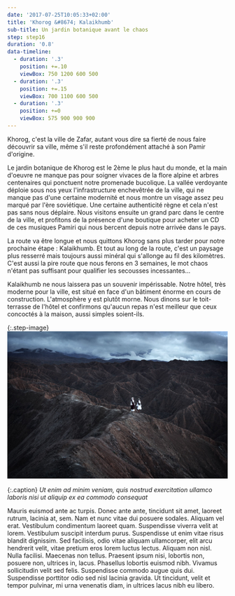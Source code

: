 ```yaml
---
date: '2017-07-25T10:05:33+02:00'
title: 'Khorog &#8674; Kalaikhumb'
sub-title: Un jardin botanique avant le chaos
step: step16
duration: '0.8'
data-timeline:
  - duration: '.3'
    position: +=.10
    viewBox: 750 1200 600 500
  - duration: '.3'
    position: +=.15
    viewBox: 700 1100 600 500
  - duration: '.3'
    position: +=0
    viewBox: 575 900 900 900
---
```

Khorog, c'est la ville de Zafar, autant vous dire sa fierté de nous faire découvrir sa ville, même s'il reste profondément attaché à son Pamir d'origine.

Le jardin botanique de Khorog est le 2ème le plus haut du monde, et la main d'oeuvre ne manque pas pour soigner vivaces de la flore alpine et arbres centenaires qui ponctuent notre promenade bucolique. La vallée verdoyante déploie sous nos yeux l'infrastructure enchevêtrée de la ville, qui ne manque pas d'une certaine modernité et nous montre un visage assez peu marqué par l'ère soviétique. Une certaine authenticité règne et cela n'est pas sans nous déplaire. Nous visitons ensuite un grand parc dans le centre de la ville, et profitons de la présence d'une boutique pour acheter un CD de ces musiques Pamiri qui nous bercent depuis notre arrivée dans le pays. 

La route va être longue et nous quittons Khorog sans plus tarder pour notre prochaine étape : Kalaikhumb. Et tout au long de la route, c'est un paysage plus resserré mais toujours aussi minéral qui s'allonge au fil des kilomètres. C'est aussi la pire route que nous ferons en 3 semaines, le mot chaos n'étant pas suffisant pour qualifier les secousses incessantes...

Kalaikhumb ne nous laissera pas un souvenir impérissable. Notre hôtel, très moderne pour la ville, est situé en face d'un bâtiment énorme en cours de construction. L'atmosphère y est plutôt morne. Nous dinons sur le toit-terrasse de l'hôtel et confirmons qu'aucun repas n'est meilleur que ceux concoctés à la maison, aussi simples soient-ils.



{:.step-image}
[![](/assets/img/uploads/kirghyzstan.jpeg)](/assets/img/uploads/kirghyzstan.jpeg "kirghyzstan")

{:.caption}
_Ut enim ad minim veniam, quis nostrud exercitation ullamco laboris nisi ut aliquip ex ea commodo consequat_

Mauris euismod ante ac turpis. Donec ante ante, tincidunt sit amet, laoreet rutrum, lacinia at, sem. Nam et nunc vitae dui posuere sodales. Aliquam vel erat. Vestibulum condimentum laoreet quam. Suspendisse viverra velit at lorem. Vestibulum suscipit interdum purus. Suspendisse ut enim vitae risus blandit dignissim. Sed facilisis, odio vitae aliquam ullamcorper, elit arcu hendrerit velit, vitae pretium eros lorem luctus lectus. Aliquam non nisl. Nulla facilisi. Maecenas non tellus. Praesent ipsum nisi, lobortis non, posuere non, ultrices in, lacus. Phasellus lobortis euismod nibh. Vivamus sollicitudin velit sed felis. Suspendisse commodo augue quis dui. Suspendisse porttitor odio sed nisl lacinia gravida. Ut tincidunt, velit et tempor pulvinar, mi urna venenatis diam, in ultrices lacus nibh eu libero.
